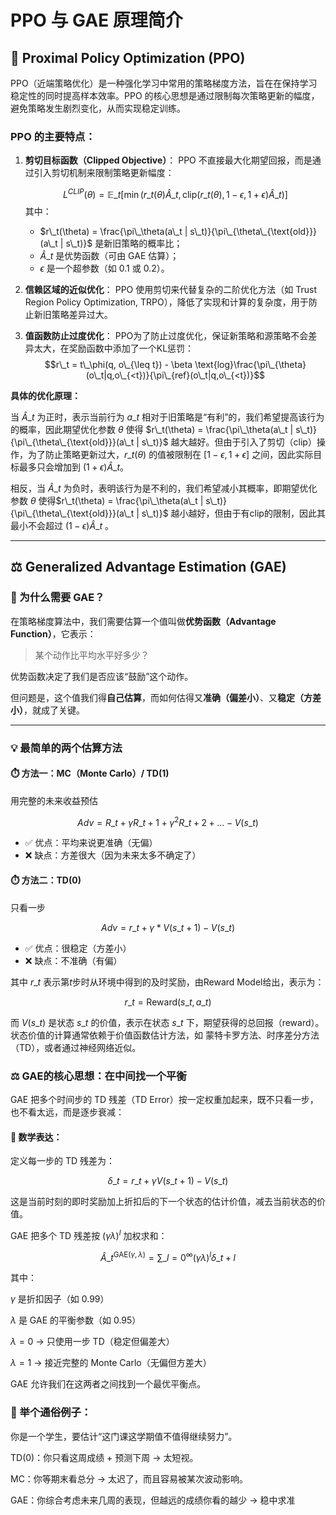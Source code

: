# PPO 与 GAE 原理简介

## 🧠 Proximal Policy Optimization (PPO)

PPO（近端策略优化）是一种强化学习中常用的策略梯度方法，旨在在保持学习稳定性的同时提高样本效率。PPO 的核心思想是通过限制每次策略更新的幅度，避免策略发生剧烈变化，从而实现稳定训练。

### PPO 的主要特点：

1. **剪切目标函数（Clipped Objective）**：
   PPO 不直接最大化期望回报，而是通过引入剪切机制来限制策略更新幅度：
   
   $$L^{CLIP}(\theta) = \mathbb{E}\_t \left[ \min\left( r\_t(\theta)\hat{A}\_t, \text{clip}(r\_t(\theta), 1 - \epsilon, 1 + \epsilon)\hat{A}\_t \right) \right]$$
   其中：
   - $r\_t(\theta) = \frac{\pi\_\theta(a\_t | s\_t)}{\pi\_{\theta\_{\text{old}}}(a\_t | s\_t)}$ 是新旧策略的概率比；
   - $\hat{A}\_t$ 是优势函数（可由 GAE 估算）；
   - $\epsilon$ 是一个超参数（如 0.1 或 0.2）。

2. **信赖区域的近似优化**：
   PPO 使用剪切来代替复杂的二阶优化方法（如 Trust Region Policy Optimization, TRPO），降低了实现和计算的复杂度，用于防止新旧策略差异过大。

3. **值函数防止过度优化**：
    PPO为了防止过度优化，保证新策略和源策略不会差异太大，在奖励函数中添加了一个KL惩罚：
    $$r\_t = t\_\phi(q, o\_{\leq t}) - \beta \text{log}\frac{\pi\_{\theta}(o\_t|q,o\_{<t})}{\pi\_{ref}(o\_t|q,o\_{<t})}$$


**具体的优化原理：**

当 $\hat{A}\_t$ 为正时，表示当前行为 $a\_t$ 相对于旧策略是“有利”的，我们希望提高该行为的概率，因此期望优化参数 $\theta$ 使得 $r\_t(\theta) = \frac{\pi\_\theta(a\_t | s\_t)}{\pi\_{\theta\_{\text{old}}}(a\_t | s\_t)}$ 越大越好。但由于引入了剪切（clip）操作，为了防止策略更新过大，$r\_t(\theta)$ 的值被限制在 $[1 - \epsilon, 1 + \epsilon]$ 之间，因此实际目标最多只会增加到 $(1 + \epsilon)\hat{A}\_t$。

相反，当 $\hat{A}\_t$ 为负时，表明该行为是不利的，我们希望减小其概率，即期望优化参数 $\theta$ 使得$r\_t(\theta) = \frac{\pi\_\theta(a\_t | s\_t)}{\pi\_{\theta\_{\text{old}}}(a\_t | s\_t)}$ 越小越好，但由于有clip的限制，因此其最小不会超过 $(1 - \epsilon)\hat{A}\_t$ 。

---

## ⚖️ Generalized Advantage Estimation (GAE)

### 🧠 为什么需要 GAE？

在策略梯度算法中，我们需要估算一个值叫做**优势函数（Advantage Function）**，它表示：

> 某个动作比平均水平好多少？

优势函数决定了我们是否应该“鼓励”这个动作。

但问题是，这个值我们得**自己估算**，而如何估得又**准确（偏差小）**、又**稳定（方差小）**，就成了关键。

---

### 💡 最简单的两个估算方法

#### ⏱️ 方法一：MC（Monte Carlo）/ TD(1)
用完整的未来收益预估

$$Adv = R\_t + γ R\_{t+1} + γ^2 R\_{t+2} + ... - V(s\_t)$$
- ✅ 优点：平均来说更准确（无偏）
- ❌ 缺点：方差很大（因为未来太多不确定了）

#### ⏱️ 方法二：TD(0)
只看一步

$$Adv = r\_t + γ * V(s\_{t+1}) - V(s\_t)$$
- ✅ 优点：很稳定（方差小）
- ❌ 缺点：不准确（有偏）

其中 $r\_t$ 表示第$t$步时从环境中得到的及时奖励，由Reward Model给出，表示为：

$$r\_t = \text{Reward}(s\_t, a\_t)$$

而 $V(s\_t)$ 是状态 $s\_t$ 的价值，表示在状态 $s\_t$ 下，期望获得的总回报（reward）。状态价值的计算通常依赖于价值函数估计方法，如 蒙特卡罗方法、时序差分方法（TD），或者通过神经网络近似。

### ⚖️ GAE的核心思想：在中间找一个平衡

GAE 把多个时间步的 TD 残差（TD Error）按一定权重加起来，既不只看一步，也不看太远，而是逐步衰减：

#### 🔧 数学表达：
定义每一步的 TD 残差为：

$$\delta\_t = r\_t + \gamma V(s\_{t+1}) - V(s\_t)$$

这是当前时刻的即时奖励加上折扣后的下一个状态的估计价值，减去当前状态的价值。

GAE 把多个 TD 残差按 $(\gamma \lambda)^l$ 加权求和：

$$\hat{A}\_t^{\text{GAE}(\gamma, \lambda)} = \sum\_{l=0}^{\infty} (\gamma \lambda)^l \delta\_{t+l}$$
 
其中：

$\gamma$ 是折扣因子（如 0.99）

$\lambda$ 是 GAE 的平衡参数（如 0.95）

$\lambda = 0$ → 只使用一步 TD（稳定但偏差大）

$\lambda = 1$ → 接近完整的 Monte Carlo（无偏但方差大）

GAE 允许我们在这两者之间找到一个最优平衡点。

### 👶 举个通俗例子：
你是一个学生，要估计“这门课这学期值不值得继续努力”。

TD(0)：你只看这周成绩 + 预测下周 → 太短视。

MC：你等期末看总分 → 太迟了，而且容易被某次波动影响。

GAE：你综合考虑未来几周的表现，但越远的成绩你看的越少 → 稳中求准

